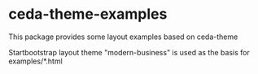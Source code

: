 # ceda-theme-examples

This package provides some layout examples based on ceda-theme

Startbootstrap layout theme "modern-business" is used as the basis for examples/*.html
